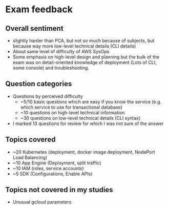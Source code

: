 # Exam feedback

## Overall sentiment
 - slightly harder than PCA, but not so much because of subjects, but because way more low-level technical details (CLI details)
 - About same level of difficulty of AWS SysOps
 - Some emphasis on high-level design and planning but the bulk of the exam was on detail-oriented knowledge of deployment (Lots of CLI, some console) and troubleshooting.

## Question categories
 - Questions by perceived difficulty
   - ~5/10 basic questions which are easy if you know the service (e.g. which service to use for transactional database)
   - ~10 questions on high-level technical information
   - ~30 questions on low-level technical details (CLI syntax)
 - I marked 13 questions for review for which I was not sure of the answer

## Topics covered
 - ~20 Kubernetes (deployment, docker image deployment, NodePort Load Balancing)
 - ~10 App Engine (Deployment, split traffic)
 - ~10 IAM (roles, service accounts)
 - ~5 SDK (Configurations, Enable APIs)

## Topics not covered in my studies
 - Unusual gcloud parameters
